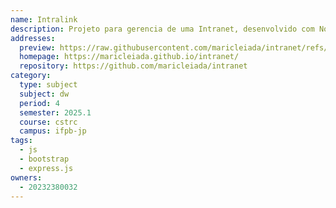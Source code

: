 ```yaml
---
name: Intralink
description: Projeto para gerencia de uma Intranet, desenvolvido com Node.js, Express.js e Bootstrap.
addresses:
  preview: https://raw.githubusercontent.com/maricleiada/intranet/refs/heads/main/Preview.png
  homepage: https://maricleiada.github.io/intranet/
  repository: https://github.com/maricleiada/intranet
category:
  type: subject
  subject: dw
  period: 4
  semester: 2025.1
  course: cstrc
  campus: ifpb-jp
tags:
  - js
  - bootstrap
  - express.js
owners:
  - 20232380032
---
```

